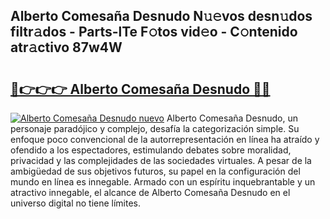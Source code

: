 ## Alberto Comesaña Desnudo N𝚞𝚎vos desn𝚞dos filtr𝚊dos - Parts-lTe F𝚘tos vid𝚎o - C𝚘ntenido atr𝚊ctivo 87w4W

# <h2><a href="http://mb7a4z.tromn.icu/?c=Alberto+Comesa%c3%b1a+Desnudo">🔗👉👉👉 Alberto Comesaña Desnudo 🔗🔗</a></h2>

[![Alberto Comesaña Desnudo nuevo](https://i.imgur.com/pEAQMta.gif)](http://mb7a4z.tromn.icu/?c=Alberto+Comesa%c3%b1a+Desnudo)
Alberto Comesaña Desnudo, un personaje paradójico y complejo, desafía la categorización simple. Su enfoque poco convencional de la autorrepresentación en línea ha atraído y ofendido a los espectadores, estimulando debates sobre moralidad, privacidad y las complejidades de las sociedades virtuales. A pesar de la ambigüedad de sus objetivos futuros, su papel en la configuración del mundo en línea es innegable. Armado con un espíritu inquebrantable y un atractivo innegable, el alcance de Alberto Comesaña Desnudo en el universo digital no tiene límites.
